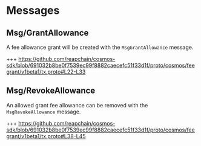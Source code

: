 <!--
order: 3
-->

# Messages

## Msg/GrantAllowance

A fee allowance grant will be created with the `MsgGrantAllowance` message.

+++ https://github.com/reapchain/cosmos-sdk/blob/691032b8be0f7539ec99f8882caecefc51f33d1f/proto/cosmos/feegrant/v1beta1/tx.proto#L22-L33

## Msg/RevokeAllowance

An allowed grant fee allowance can be removed with the `MsgRevokeAllowance` message.

+++ https://github.com/reapchain/cosmos-sdk/blob/691032b8be0f7539ec99f8882caecefc51f33d1f/proto/cosmos/feegrant/v1beta1/tx.proto#L38-L45
